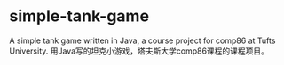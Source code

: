 # simple-tank-game
A simple tank game written in Java, a course project for comp86 at Tufts University. 用Java写的坦克小游戏，塔夫斯大学comp86课程的课程项目。
